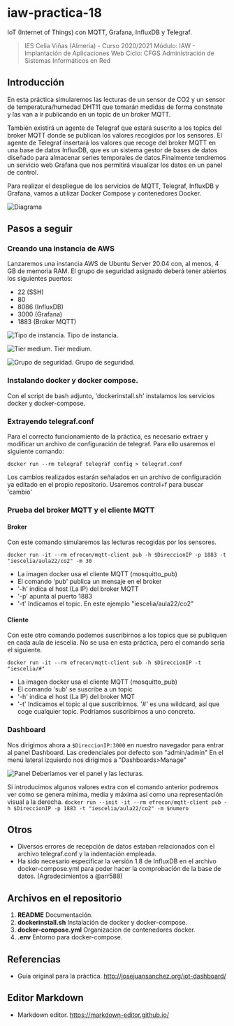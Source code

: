 # iaw-practica-18
IoT (Internet of Things) con MQTT, Grafana, InfluxDB y Telegraf.

> IES Celia Viñas (Almería) - Curso 2020/2021
Módulo: IAW - Implantación de Aplicaciones Web
Ciclo: CFGS Administración de Sistemas Informáticos en Red

**Introducción**
------------
En esta práctica simularemos las lecturas de un sensor de CO2 y un sensor de temperatura/humedad DHT11 que tomarán medidas de forma constnate y las van a ir publicando en un topic de un broker MQTT.

También existirá un agente de Telegraf que estará suscrito a los topics del broker MQTT donde se publican los valores recogidos por los sensores. El agente de Telegraf insertará los valores que recoge del broker MQTT en una base de datos InfluxDB, que es un sistema gestor de bases de datos diseñado para almacenar series temporales de datos.Finalmente tendremos un servicio web Grafana que nos permitirá visualizar los datos en un panel de control.

Para realizar el despliegue de los servicios de MQTT, Telegraf, InfluxDB y Grafana, vamos a utilizar Docker Compose y contenedores Docker.

![Diagrama](http://josejuansanchez.org/iot-dashboard/images/diagram.png)

**Pasos a seguir**
------------

### Creando una instancia de AWS
Lanzaremos una instancia AWS de Ubuntu Server 20.04 con, al menos, 4 GB de memoria RAM. El grupo de seguridad asignado deberá tener abiertos los siguientes puertos:
- 22 (SSH)
- 80
- 8086 (InfluxDB)
- 3000 (Grafana)
- 1883 (Broker MQTT)

![Tipo de instancia.](https://i.imgur.com/GR58RBO.png)
Tipo de instancia.

![Tier medium.](https://i.imgur.com/1bhRwgH.png)
Tier medium.

![Grupo de seguridad.](https://i.imgur.com/Pp8mjn7.png)
Grupo de seguridad.

### Instalando docker y docker compose.
Con el script de bash adjunto, 'dockerinstall.sh' instalamos los servicios docker y docker-compose.

### Extrayendo telegraf.conf
Para el correcto funcionamiento de la práctica, es necesario extraer y modificar un archivo de configuración de telegraf. Para ello usaremos el siguiente comando:

`docker run --rm telegraf telegraf config > telegraf.conf`

Los cambios realizados estarán señalados en un archivo de configuración ya editado en el propio repositorio. Usaremos control+f para buscar 'cambio'


### Prueba del broker MQTT y el cliente MQTT
#### Broker
Con este comando simularemos las lecturas recogidas por los sensores.

`docker run -it --rm efrecon/mqtt-client pub -h $DireccionIP -p 1883 -t "iescelia/aula22/co2" -m 30`

- La imagen docker usa el cliente MQTT (mosquitto_pub)
- El comando 'pub' publica un mensaje en el broker
- '-h' indica el host (La IP) del broker MQTT
- '-p' apunta al puerto 1883
- '-t' Indicamos el topic. En este ejemplo "iescelia/aula22/co2"  

#### Cliente
Con este otro comando podemos suscribirnos a los topics que se publiquen en cada aula de iescelia.
No se usa en esta práctica, pero el comando sería el siguiente.

`docker run -it --rm efrecon/mqtt-client sub -h $DireccionIP -t "iescelia/#"`

- La imagen docker usa el cliente MQTT (mosquitto_pub)
- El comando 'sub' se suscribe a un topic
- '-h' indica el host (La IP) del broker MQT
- '-t' Indicamos el topic al que suscribirnos. '#' es una wildcard, así que coge cualquier topic. Podríamos suscribirnos a uno concreto.

### Dashboard

Nos dirigimos ahora a `$DireccionIP:3000` en nuestro navegador para entrar al panel Dashboard. Las credenciales por defecto son "admin/admin"
En el menú lateral izquierdo nos dirigimos a "Dashboards>Manage"

![Panel](https://i.imgur.com/IV7Zws1.png)
Deberíamos ver el panel y las lecturas.

Si introducimos algunos valores extra con el comando anterior podremos ver como se genera mínima, media y máxima así como una representación visual a la derecha.
`docker run --init -it --rm efrecon/mqtt-client pub -h $DireccionIP -p 1883 -t "iescelia/aula22/co2" -m $numero`

**Otros**
------------
- Diversos errores de recepción de datos estaban relacionados con el archivo telegraf.conf y la indentación empleada.
- Ha sido necesario especificar la versión 1.8 de InfluxDB en el archivo docker-compose.yml para poder hacer la comprobación de la base de datos. (Agradecimientos a @arr588)

**Archivos en el repositorio**
------------
1. **README**          				  Documentación.
2. **dockerinstall.sh**               Instalación de docker y docker-compose.
3. **docker-compose.yml**             Organizacion de contenedores docker.
4. **.env**							  Entorno para docker-compose.
      
**Referencias**
------------
- Guía original para la práctica.
http://josejuansanchez.org/iot-dashboard/

**Editor Markdown**
------------
- Markdown editor.
https://markdown-editor.github.io/
